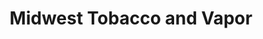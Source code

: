 ---
title: "Midwest Tobacco and Vapor"
url: /new-brighton/midwest-tobacco-and-vapor/
shop: e-cigarette
---